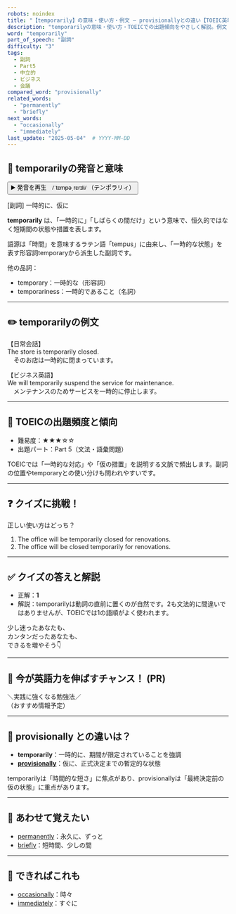 ```yaml
---
robots: noindex
title: "【temporarily】の意味・使い方・例文 ― provisionallyとの違い【TOEIC英単語】"
description: "temporarilyの意味・使い方・TOEICでの出題傾向をやさしく解説。例文・クイズ付きでprovisionallyとの違いもわかりやすく学べます。"
word: "temporarily"
part_of_speech: "副詞"
difficulty: "3"
tags:
  - 副詞
  - Part5
  - 中立的
  - ビジネス
  - 会議
compared_word: "provisionally"
related_words:
  - "permanently"
  - "briefly"
next_words:
  - "occasionally"
  - "immediately"
last_update: "2025-05-04"  # YYYY-MM-DD
---
```


## 🔰 temporarilyの発音と意味

<button class="play-audio" onclick="playTTS('temporarily')">
  <span class="play-audio-main">
    ▶️ 発音を再生　/ˈtɛmpəˌrɛrɪli/
  </span>
  <span class="play-audio-sub">
    （テンポラリィ）
  </span>
</button>

[副詞] 一時的に、仮に

**temporarily** は、「一時的に」「しばらくの間だけ」という意味で、恒久的ではなく短期間の状態や措置を表します。

語源は「時間」を意味するラテン語「tempus」に由来し、「一時的な状態」を表す形容詞temporaryから派生した副詞です。

他の品詞：  
- temporary：一時的な（形容詞）
- temporariness：一時的であること（名詞）

---

## ✏️ temporarilyの例文

【日常会話】  
The store is temporarily closed.  
　そのお店は一時的に閉まっています。

【ビジネス英語】  
We will temporarily suspend the service for maintenance.  
　メンテナンスのためサービスを一時的に停止します。

---

## 🎯 TOEICの出題頻度と傾向

- 難易度：★★★☆☆
- 出題パート：Part 5（文法・語彙問題）

TOEICでは「一時的な対応」や「仮の措置」を説明する文脈で頻出します。副詞の位置やtemporaryとの使い分けも問われやすいです。

---

## ❓ クイズに挑戦！

正しい使い方はどっち？

1. The office will be temporarily closed for renovations.  
2. The office will be closed temporarily for renovations.

---

## ✅ クイズの答えと解説

- 正解：**1**
- 解説：temporarilyは動詞の直前に置くのが自然です。2も文法的に間違いではありませんが、TOEICでは1の語順がよく使われます。

少し迷ったあなたも、  
カンタンだったあなたも、  
できるを増やそう👇️

---

## 🚀 今が英語力を伸ばすチャンス！ (PR)

<div class="info-center">
＼実践に強くなる勉強法／<br>  
（おすすめ情報予定）
</div>

---

## 🤔  provisionally との違いは？

- **temporarily**：一時的に、期間が限定されていることを強調
- **[provisionally](/provisionally)**：仮に、正式決定までの暫定的な状態

temporarilyは「時間的な短さ」に焦点があり、provisionallyは「最終決定前の仮の状態」に重点があります。

---

## 🧩 あわせて覚えたい

- [permanently](/permanently)：永久に、ずっと
- [briefly](/briefly)：短時間、少しの間

---

## 📖 できればこれも

- [occasionally](/occasionally)：時々
- [immediately](/immediately)：すぐに
<!-- cvid: aid24_bid46 -->
